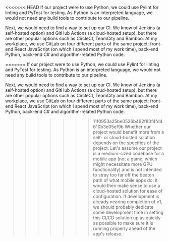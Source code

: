<<<<<<< HEAD
If our project were to use Python, we could use Pylint for linting and PyTest for testing. As Python is an interpreted language, we would not need any build tools to contribute to our pipeline.

Next, we would need to find a way to set up our CI. We know of Jenkins (a self-hosted option) and GitHub Actions (a cloud-hosted setup), but there are other popular options such as CircleCI, TeamCity and Bamboo. At my workplace, we use GitLab on four different parts of the same project: front-end React JavaScript (on which I spend most of my work time), back-end Python, back-end C# and algorithm-related Python code.

=======
If our project were to use Python, we could use Pylint for linting and PyTest for testing. As Python is an interpreted language, we would not need any build tools to contribute to our pipeline.

Next, we would need to find a way to set up our CI. We know of Jenkins (a self-hosted option) and GitHub Actions (a cloud-hosted setup), but there are other popular options such as CircleCI, TeamCity and Bamboo. At my workplace, we use GitLab on four different parts of the same project: front-end React JavaScript (on which I spend most of my work time), back-end Python, back-end C# and algorithm-related Python code.

>>>>>>> 11f0953a25be0526b492f80f4fd4610b3e05ef9b
Whether our project would benefit more from a self- or cloud-hosted solution depends on the specifics of the project. Let's assume our project is a medium-sized codebase for a mobile app (not a game, which might necessitate more GPU functionality) and is not intended to stray too far off the beaten path of what mobile apps do: it would then make sense to use a cloud-hosted solution for ease of configuration. If development is already nearing completion of v1, we should probably dedicate some development time in setting this CI/CD solution up as quickly as possible to make sure it is running properly ahead of the app's release.